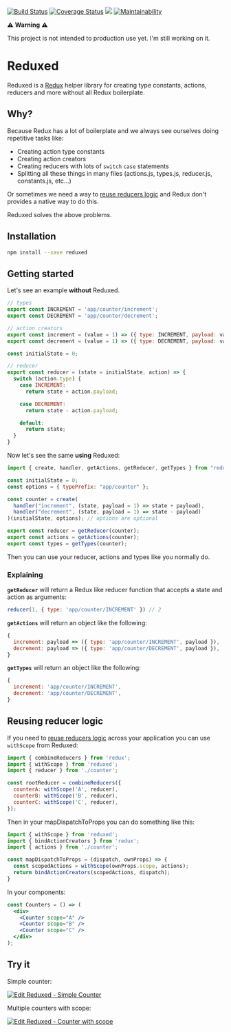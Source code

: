 [![Build Status](https://travis-ci.org/carlosrberto/reduxed.svg?branch=master)](https://travis-ci.org/carlosrberto/reduxed)
[![Coverage Status](https://img.shields.io/coveralls/github/carlosrberto/reduxed.svg)](https://coveralls.io/github/carlosrberto/reduxed?branch=master)
![](https://img.shields.io/npm/v/reduxed.svg)
[![Maintainability](https://api.codeclimate.com/v1/badges/c8fd083ed221786de7cc/maintainability)](https://codeclimate.com/github/carlosrberto/reduxed/maintainability)

:warning: **Warning** :warning:

This project is not intended to production use yet. I'm still working on it.

# Reduxed

Reduxed is a [Redux](https://redux.js.org) helper library for creating type constants, actions, reducers and more without all Redux boilerplate.

## Why?

Because Redux has a lot of boilerplate and we always see ourselves doing repetitive tasks like:

- Creating action type constants
- Creating action creators
- Creating reducers with lots of `switch` `case` statements
- Splitting all these things in many files (actions.js, types.js, reducer.js, constants.js, etc...)

Or sometimes we need a way to [reuse reducers logic](https://redux.js.org/recipes/structuring-reducers/reusing-reducer-logic) and Redux don't provides a native way to do this.

Reduxed solves the above problems.

## Installation
```sh
npm install --save reduxed
```

## Getting started

Let's see an example **without** Reduxed.

```javascript
// types
export const INCREMENT = 'app/counter/increment';
export const DECREMENT = 'app/counter/decrement';

// action creators
export const increment = (value = 1) => ({ type: INCREMENT, payload: value });
export const decrement = (value = 1) => ({ type: DECREMENT, payload: value });

const initialState = 0;

// reducer
export const reducer = (state = initialState, action) => {
  switch (action.type) {
    case INCREMENT:
      return state + action.payload;

    case DECREMENT:
      return state - action.payload;

    default:
      return state;
  }
}
```

Now let's see the same **using** Reduxed:

```js
import { create, handler, getActions, getReducer, getTypes } from "reduxed";

const initialState = 0;
const options = { typePrefix: "app/counter" };

const counter = create(
  handler("increment", (state, payload = 1) => state + payload),
  handler("decrement", (state, payload = 1) => state - payload)
)(initialState, options); // options are optional

export const reducer = getReducer(counter);
export const actions = getActions(counter);
export const types = getTypes(counter);
```

Then you can use your reducer, actions and types like you normally do.

### Explaining
**`getReducer`** will return a Redux like reducer function that accepts a state and action as arguments:

```js
reducer(1, { type: 'app/counter/INCREMENT' }) // 2
```

**`getActions`** will return an object like the following:

```js
{
  increment: payload => ({ type: 'app/counter/INCREMENT', payload }),
  decrement: payload => ({ type: 'app/counter/DECREMENT', payload }),
}
```

**`getTypes`** will return an object like the following:

```js
{
  increment: 'app/counter/INCREMENT',
  decrement: 'app/counter/DECREMENT',
}
```

## Reusing reducer logic
If you need to [reuse reducers logic](https://redux.js.org/recipes/structuring-reducers/reusing-reducer-logic) across your application you can use `withScope` from Reduxed:

```javascript
import { combineReducers } from 'redux';
import { withScope } from 'reduxed';
import { reducer } from './counter';

const rootReducer = combineReducers({
  counterA: withScope('A', reducer),
  counterB: withScope('B', reducer),
  counterC: withScope('C', reducer),
});
```

Then in your mapDispatchToProps you can do something like this:

```js
import { withScope } from 'reduxed';
import { bindActionCreators } from 'redux';
import { actions } from './counter';

const mapDispatchToProps = (dispatch, ownProps) => {
  const scopedActions = withScope(ownProps.scope, actions);
  return bindActionCreators(scopedActions, dispatch);
}
```

In your components:

```jsx
const Counters = () => (
  <div>
    <Counter scope="A" />
    <Counter scope="B" />
    <Counter scope="C" />
  </div>
);
```

## Try it

Simple counter:

[![Edit Reduxed - Simple Counter](https://codesandbox.io/static/img/play-codesandbox.svg)](https://codesandbox.io/s/xjnx083yz4)


Multiple counters with scope:

[![Edit Reduxed -  Counter with scope](https://codesandbox.io/static/img/play-codesandbox.svg)](https://codesandbox.io/s/ql6m73jwn9)
